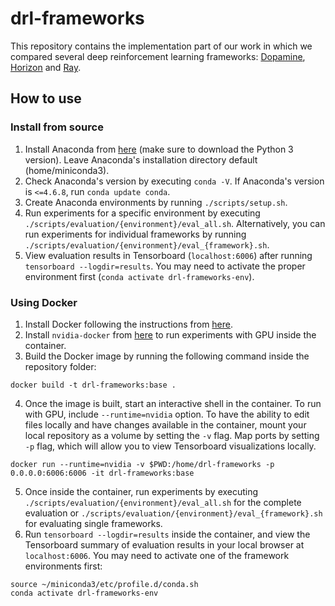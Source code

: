 # drl-frameworks
This repository contains the implementation part of our work in which we compared several deep reinforcement learning frameworks: [Dopamine][dopamine], [Horizon][horizon] and [Ray][ray].

## How to use

### Install from source
1. Install Anaconda from [here][miniconda] (make sure to download the Python 3 version). Leave Anaconda's installation directory default (home/miniconda3).
2. Check Anaconda's version by executing `conda -V`. If Anaconda's version is `<=4.6.8`, run `conda update conda`.
3. Create Anaconda environments by running `./scripts/setup.sh`.
4. Run experiments for a specific environment by executing `./scripts/evaluation/{environment}/eval_all.sh`. Alternatively, you can run experiments for individual frameworks by running `./scripts/evaluation/{environment}/eval_{framework}.sh`.
5. View evaluation results in Tensorboard (`localhost:6006`) after running `tensorboard --logdir=results`. You may need to activate the proper environment first (`conda activate drl-frameworks-env`).

### Using Docker
1. Install Docker following the instructions from [here][docker].
2. Install `nvidia-docker` from [here][nvidia-docker] to run experiments with GPU inside the container.
3. Build the Docker image by running the following command inside the repository folder:
```
docker build -t drl-frameworks:base .
```
4. Once the image is built, start an interactive shell in the container. To run with GPU, include `--runtime=nvidia` option. To have the ability to edit files locally and have changes available in the container, mount your local repository as a volume by setting the `-v` flag. Map ports by setting `-p` flag, which will allow you to view Tensorboard visualizations locally.
```
docker run --runtime=nvidia -v $PWD:/home/drl-frameworks -p 0.0.0.0:6006:6006 -it drl-frameworks:base 
```
5. Once inside the container, run experiments by executing `./scripts/evaluation/{environment}/eval_all.sh` for the complete evaluation or `./scripts/evaluation/{environment}/eval_{framework}.sh` for evaluating single frameworks.
6. Run `tensorboard --logdir=results` inside the container, and view the Tensorboard summary of evaluation results in your local browser at `localhost:6006`. You may need to activate one of the framework environments first:
```
source ~/miniconda3/etc/profile.d/conda.sh
conda activate drl-frameworks-env
```

[dopamine]: https://github.com/google/dopamine
[horizon]: https://github.com/facebookresearch/Horizon
[ray]: https://github.com/ray-project/ray
[miniconda]: https://docs.conda.io/en/latest/miniconda.html
[docker]: https://docs.docker.com/install/
[nvidia-docker]: https://github.com/NVIDIA/nvidia-docker